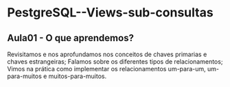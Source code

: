 # PestgreSQL--Views-sub-consultas

## Aula01 - O que aprendemos?

Revisitamos e nos aprofundamos nos conceitos de chaves primarias e chaves estrangeiras;
Falamos sobre os diferentes tipos de relacionamentos;
Vimos na prática como implementar os relacionamentos um-para-um, um-para-muitos e muitos-para-muitos.
